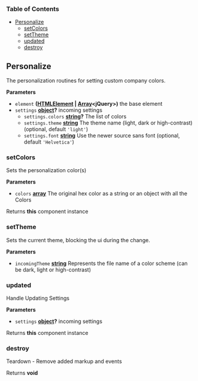 <!-- Generated by documentation.js. Update this documentation by updating the source code. -->

### Table of Contents

-   [Personalize][1]
    -   [setColors][2]
    -   [setTheme][3]
    -   [updated][4]
    -   [destroy][5]

## Personalize

The personalization routines for setting custom company colors.

**Parameters**

-   `element` **([HTMLElement][6] \| [Array][7]&lt;jQuery>)** the base element
-   `settings` **[object][8]?** incoming settings
    -   `settings.colors` **[string][9]?** The list of colors
    -   `settings.theme` **[string][9]** The theme name (light, dark or high-contrast) (optional, default `'light'`)
    -   `settings.font` **[string][9]** Use the newer source sans font (optional, default `'Helvetica'`)

### setColors

Sets the personalization color(s)

**Parameters**

-   `colors` **[array][7]** The original hex color as a string or an object with all the Colors

Returns **this** component instance

### setTheme

Sets the current theme, blocking the ui during the change.

**Parameters**

-   `incomingTheme` **[string][9]** Represents the file name of a color
    scheme (can be dark, light or high-contrast)

### updated

Handle Updating Settings

**Parameters**

-   `settings` **[object][8]?** incoming settings

Returns **this** component instance

### destroy

Teardown - Remove added markup and events

Returns **void** 

[1]: #personalize

[2]: #setcolors

[3]: #settheme

[4]: #updated

[5]: #destroy

[6]: https://developer.mozilla.org/docs/Web/HTML/Element

[7]: https://developer.mozilla.org/docs/Web/JavaScript/Reference/Global_Objects/Array

[8]: https://developer.mozilla.org/docs/Web/JavaScript/Reference/Global_Objects/Object

[9]: https://developer.mozilla.org/docs/Web/JavaScript/Reference/Global_Objects/String
